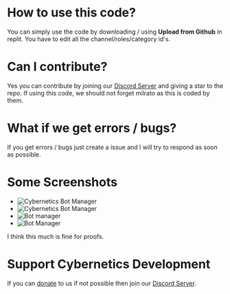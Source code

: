 # How to use this code?

You can simply use the code by downloading / using **Upload from Github** in replit.
You have to edit all the channel/roles/category id's.

# Can I contribute?
Yes you can contribute by joining our [Discord Server](https://dsc.gg/dpdx) and giving a star to the repo.
If using this code, we should not forget milrato as this is coded by them.

# What if we get errors / bugs?
If you get errors / bugs just create a issue and I will try to respond as soon as possible.

# Some Screenshots
- ![Cybernetics Bot Manager](https://images-ext-1.discordapp.net/external/QtpVZ-j3_q6BvtJDnJC1Mlu7-ElmkHvDwjkZ-2Ndmjc/https/i.imgur.com/QcI1a5sh.jpg)
- ![Cybernetics Bot Manager](https://images-ext-1.discordapp.net/external/n3fIHDo4-qFBl88B-9zHxTGcPL8KNxx5xmeubwfcAUA/https/i.imgur.com/afNuAPYh.jpg)
- ![Bot manager](https://media.discordapp.net/attachments/970995535735586820/977807684873113651/Screenshot_20220522-110826_Discord.jpg)
- ![Bot Manager](https://media.discordapp.net/attachments/970995535735586820/977808006265839616/Screenshot_20220522-110943_Discord.jpg)

I think this much is fine for proofs.

# Support Cybernetics Development 
If you can [donate](https://paypal.me/dpdxgamer) to us if not possible then join our [Discord Server](https://dsc.gg/dpdx).
